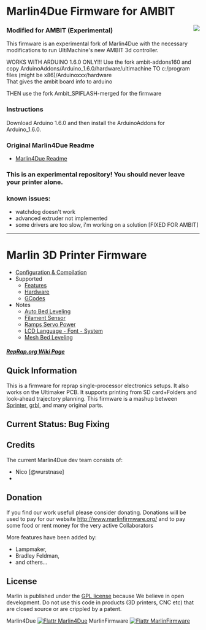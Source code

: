 # Marlin4Due Firmware for AMBIT
<img align="right" src="Documentation/Logo/Marlin%20Logo%20GitHub.png" />

### Modified for AMBIT (Experimental)
This firmware is an experimental fork of Marlin4Due with the necessary modifications to run UltiMachine's new AMBIT 3d controller. 


WORKS WITH ARDUINO 1.6.0 ONLY!!!
Use the fork ambit-addons160 and copy ArduinoAddons/Arduino_1.6.0/hardware/ultimachine TO
c:/program files (might be x86)/Arduinoxxx/hardware    
That gives the ambit board info to arduino

THEN use the fork Ambit_SPIFLASH-merged for the firmware




### Instructions
Download Arduino 1.6.0 and then install the ArduinoAddons for Arduino_1.6.0.

### Original Marlin4Due Readme
  * [Marlin4Due Readme](/Documentation/Marlin4Due.md)

### This is an experimental repository! You should never leave your printer alone.

### known issues:
* watchdog doesn't work
* advanced extruder not implemented
* some drivers are too slow, i'm working on a solution [FIXED FOR AMBIT]

---
# Marlin 3D Printer Firmware
  * [Configuration & Compilation](/Documentation/Compilation.md)
  * Supported
    * [Features](/Documentation/Features.md)
    * [Hardware](/Documentation/Hardware.md)
    * [GCodes](/Documentation/GCodes.md)
  * Notes
    * [Auto Bed Leveling](/Documentation/BedLeveling.md)
    * [Filament Sensor](/Documentation/FilamentSensor.md)
    * [Ramps Servo Power](/Documentation/RampsServoPower.md)
    * [LCD Language - Font - System](Documentation/LCDLanguageFont.md)
    * [Mesh Bed Leveling](/Documentation/MeshBedLeveling.md)

##### [RepRap.org Wiki Page](http://reprap.org/wiki/Marlin)

## Quick Information

This is a firmware for reprap single-processor electronics setups.
It also works on the Ultimaker PCB. It supports printing from SD card+Folders and look-ahead trajectory planning.
This firmware is a mashup between [Sprinter](https://github.com/kliment/Sprinter), [grbl](https://github.com/simen/grbl), and many original parts.

## Current Status: Bug Fixing


## Credits

The current Marlin4Due dev team consists of:

 - Nico [@wurstnase]
 - 

## Donation

If you find our work usefull please consider donating. Donations will be used to pay for our website http://www.marlinfirmware.org/ and to pay some food or rent money for the very active Collaborators

More features have been added by:
  - Lampmaker,
  - Bradley Feldman,
  - and others...

## License

Marlin is published under the [GPL license](/Documentation/COPYING.md) because We believe in open development.
Do not use this code in products (3D printers, CNC etc) that are closed source or are crippled by a patent.

Marlin4Due [![Flattr Marlin4Due](http://api.flattr.com/button/flattr-badge-large.png)](https://flattr.com/submit/auto?user_id=Wurstnase&url=https%3A%2F%2Fgithub.com%2FWurstnase%2FMarlin4Due) MarlinFirmware [![Flattr MarlinFirmware](http://api.flattr.com/button/flattr-badge-large.png)](https://flattr.com/submit/auto?user_id=ErikZalm&url=https://github.com/MarlinFirmware/Marlin&title=Marlin&language=&tags=github&category=software)
